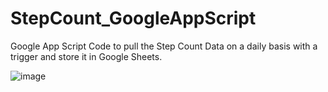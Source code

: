 # StepCount_GoogleAppScript
Google App Script Code to pull the Step Count Data on a daily basis with a trigger and store it in Google Sheets. 

![image](https://user-images.githubusercontent.com/19988462/81361739-cb6a5080-90a4-11ea-8615-bed42bc1fda3.png)
